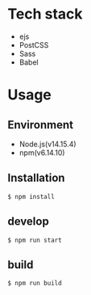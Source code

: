 # Tech stack

- ejs
- PostCSS
- Sass
- Babel

# Usage

## Environment

- Node.js(v14.15.4)
- npm(v6.14.10)

## Installation

```
$ npm install
```

## develop

```
$ npm run start
```

## build

```
$ npm run build
```
